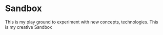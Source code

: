 # Sandbox
This is my play ground to experiment with new concepts, technologies. This is my creative Sandbox
